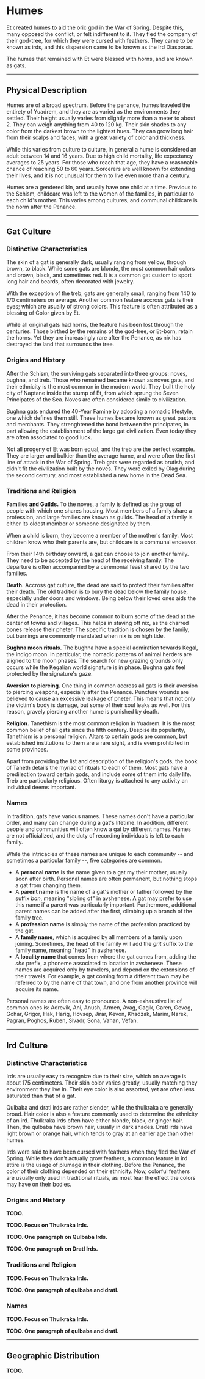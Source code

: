 # Humes
Et created humes to aid the oric god in the War of Spring.
Despite this, many opposed the conflict, or felt indifferent to it.
They fled the company of their god-tree, for which they were cursed with feathers.
They came to be known as irds, and this dispersion came to be known as the Ird Diasporas.
<!-- NOTE. This led to the first siege of Ctereth, where four different ird chiefdoms (led by 4 historic figures) stole qualars to allow their kin to travel away from Naptane. -->
The humes that remained with Et were blessed with horns, and are known as gats.
<!-- NOTE. Maybe mention what ird and gat mean in jantherlin? That might help integrate the language into the lore. -->

---
## Physical Description
Humes are of a broad spectrum.
Before the penance, humes traveled the entirety of Yuadrem, and they are as varied as the environments they settled.
Their height usually varies from slightly more than a meter to about 2.
They can weigh anything from 40 to 120 kg.
Their skin shades to any color from the darkest brown to the lightest hues.
They can grow long hair from their scalps and faces, with a great variety of color and thickness.

While this varies from culture to culture, in general a hume is considered an adult between 14 and 16 years.
Due to high child mortality, life expectancy averages to 25 years.
For those who reach that age, they have a reasonable chance of reaching 50 to 60 years.
Sorcerers are well known for extending their lives, and it is not unusual for them to live even more than a century.
<!-- NOTE. The downside of this are all the negative effects of Pheter use in the body, Nix sickness, deformed bodies + strange appendages, etc. -->

Humes are a gendered kin, and usually have one child at a time.
Previous to the Schism, childcare was left to the women of the families, in particular to each child's mother.
This varies among cultures, and communal childcare is the norm after the Penance.

---
## Gat Culture
### Distinctive Characteristics
The skin of a gat is generally dark, usually ranging from yellow, through brown, to black.
While some gats are blonde, the most common hair colors and brown, black, and sometimes red.
It is a common gat custom to sport long hair and beards, often decorated with jewelry.

With the exception of the treb, gats are generally small, ranging from 140 to 170 centimeters on average.
Another common feature accross gats is their eyes; which are usually of strong colors.
This feature is often attributed as a blessing of Color given by Et.

While all original gats had horns, the feature has been lost through the centuries.
Those birthed by the remains of the god-tree, or Et-born, retain the horns.
Yet they are increasingly rare after the Penance, as nix has destroyed the land that surrounds the tree.
<!-- TODO. At some point I need to describe what an Et-born gat is. -->
<!-- NOTE. Maybe describe what noves, bughna, and treb mean in Jantherlin/Old Avshenese. -->

<!-- NOTE. Tale of the gestation of an et-born.
    Gats are genderless creatures.
    All gats are born with a pair of seeds hidden in a small sack between their legs.
    Around the age of 30, a gat reaches physical maturity.
    This is signalled by a slight swelling in these seeds, which they can now cut and plant under a thick layer of rich soil.

    While underground, the seed will grow by leeching nutrients off the earth.
    After a gestation period of around 2 years, the gat will dig their way up from the ground and emerge as a somewhat competent infant.
    A gat would-be-parent must always be careful about where to plant their seed, for if a newborn sees the sun or any strong light during their first days, they run the risk of being permanently blinded.

    TODO. This clearly requires an update -- gats are now humes.
-->

<!-- TODO. Clothing. --->

### Origins and History
<!-- NOTE. Those who sided with Et. Et-born families still retain horns (by feeding the mother Et's sap), which were first gifted by Et to their loyal soldiers. -->
After the Schism, the surviving gats separated into three groups: noves, bughna, and treb.
Those who remained became known as noves gats, and their ethnicity is the most common in the modern world.
They built the holy city of Naptane inside the stump of Et, from which sprung the Seven Principates of the Sea.
Noves are often considered simile to civilization.

Bughna gats endured the 40-Year Famine by adopting a nomadic lifestyle, one which defines them still.
These humes became known as great pastors and merchants.
They strenghtened the bond between the principates, in part allowing the establishment of the large gat civilization.
Even today they are often associated to good luck.

Not all progeny of Et was born equal, and the treb are the perfect example.
They are larger and bulkier than the average hume, and were often the first line of attack in the War of Spring.
Treb gats were regarded as brutish, and didn't fit the civilization built by the noves.
They were exiled by Olag during the second century, and most established a new home in the Dead Sea.
<!-- NOTE. Treb gats are not *born* brutish. While their culture may seem "violent", they are very religious and show a sophistication with nature that is not commonly seen in other humes. -->

### Traditions and Religion
<!-- NOTE. Noves culture has its members remain at home a lot. Either lean into this or figure out more collective celebrations. -->
**Families and Guilds.**
To the noves, a family is defined as the group of people with which one shares housing.
Most members of a family share a profession, and large families are known as guilds.
The head of a family is either its oldest member or someone designated by them.

When a child is born, they become a member of the mother's family.
Most children know who their parents are, but childcare is a communal endeavor.
<!-- NOTE. Many members of a child's family have an important role in their development, and a special place in their heart :). -->
From their 14th birthday onward, a gat can choose to join another family.
They need to be accepted by the head of the receiving family.
The departure is often accompanied by a ceremonial feast shared by the two families.

**Death.**
Accross gat culture, the dead are said to protect their families after their death.
The old tradition is to bury the dead below the family house, especially under doors and windows.
Being below their loved ones aids the dead in their protection.
<!-- NOTE. The pheter in the bones of the dead literally aids the family by keeping nix out, but this effect is minor. -->

After the Penance, it has become common to burn some of the dead at the center of towns and villages.
This helps in staving off nix, as the charred bones release their pheter.
The specific tradition is chosen by the family, but burnings are commonly mandated when nix is on high tide.
<!-- NOTE. On the death of royalty. Kings and the royal family are burned after death. After that, their bones are placed on a giant mausoleum, all mixed together to accumulate their pheter. -->
<!-- NOTE. I could play more with nix tides. Maybe relate them to the moons? -->

**Bughna moon rituals.**
The bughna have a special admiration towards Kegal, the indigo moon.
In particular, the nomadic patterns of animal herders are aligned to the moon phases.
The search for new grazing grounds only occurs while the Kegalian world signature is in phase.
Bughna gats feel protected by the signature's gaze.
<!-- NOTE. Bughna also celebrate thunderstorms as portents of Kegal. -->
<!-- NOTE. Kegal is the moon with an stupid-large apomantic signature etched to its face. It's a very complex signature, used by Pheter to conduct lightning to Et. -->

**Aversion to piercing.**
One thing in common accross all gats is their aversion to piercing weapons, especially after the Penance.
Puncture wounds are believed to cause an excessive leakage of pheter.
This means that not only the victim's body is damage, but some of their soul leaks as well.
For this reason, gravely piercing another hume is punished by death.
<!-- NOTE. The soul is the pheter stored in a body. -->
<!-- NOTE. Olag punished traitors by impaling them in pikes, but without crossing major organs (idk how tho?). Then, not only did they bleed slowly, but they could feel their soul leaking away. -->

**Religion.**
Tanethism is the most common religion in Yuadrem.
It is the most common belief of all gats since the fifth century. <!-- TODO. This year might change soon!!!! -->
Despise its popularity, Tanethism is a personal religion.
Altars to certain gods are common, but established institutions to them are a rare sight, and is even prohibited in some provinces.

Apart from providing the list and description of the religion's gods, the book of Taneth details the myriad of rituals to each of them.
Most gats have a predilection toward certain gods, and include some of them into daily life.
Treb are particularly religious.
Often liturgy is attached to any activity an individual deems important.

### Names
In tradition, gats have various names.
These names don't have a particular order, and many can change during a gat's lifetime.
In addition, different people and communities will often know a gat by different names.
Names are not officialized, and the duty of recording individuals is left to each family.

While the intricacies of these names are unique to each community -- and sometimes a particular family --, five categories are common.

* A **personal name** is the name given to a gat my their mother, usually soon after birth.
Personal names are often permanent, but nothing stops a gat from changing them.
* A **parent name** is the name of a gat's mother or father followed by the suffix *ban*, meaning "sibling of" in avshenese.
A gat may prefer to use this name if a parent was particularly important.
Furthermore, additional parent names can be added after the first, climbing up a branch of the family tree.
* A **profession name** is simply the name of the profession practiced by the gat.
* A **family name**, which is acquired by all members of a family upon joining.
Sometimes, the head of the family will add the *grit* suffix to the family name, meaning "head" in avshenese.
* A **locality name** that comes from where the gat comes from, adding the *she* prefix, a phoneme associated to location in avshenese.
These names are acquired only by travelers, and depend on the extensions of their travels.
For example, a gat coming from a different town may be referred to by the name of that town, and one from another province will acquire its name.

Personal names are often easy to pronounce.
A non-exhaustive list of common ones is:
Adrevik, Ani, Anush, Armen, Avag, Gagik, Garen, Gevog, Gohar, Grigor, Hak, Harig, Hovsep, Jirar, Kevon, Khadzak, Marim, Narek, Pagran, Poghos, Ruben, Sivadr, Sona, Vahan, Vefan.

<!-- NOTE. On names.
    * Oths hate the many names convention - organizing family trees and keeping track of historic figures is a total pain.
    * "Personal name" "parent name" "profession name" "family name" "locality name" "greatest achievement name (sometimes)".
    * Names are neither official nor recorded, but presenting yourself with a name that contains a lie is very badly seen, and may even be punished in some ethnic groups.
    * Just knowing someone's full name gives you a lot of information on that person.
-->

---
## Ird Culture
<!-- NOTE. Those who refused the War of Spring, sieged Ctereth and diaspora'd the fuck out of Naptane. They are said to have been cursed with feathers by Et (since they "fled"). Qulbaba irds wore a lot of colourful feathers, which lends to the confusion. -->

### Distinctive Characteristics
Irds are usually easy to recognize due to their size, which on average is about 175 centimeters.
Their skin color varies greatly, usually matching they environment they live in.
Their eye color is also assorted, yet are often less saturated than that of a gat.

Qulbaba and dratl irds are rather slender, while the thulkraka are generally broad.
Hair color is also a feature commonly used to determine the ethnicity of an ird.
Thulkraka irds often have either blonde, black, or ginger hair.
Then, the qulbaba have brown hair, usually in dark shades.
Dratl irds have light brown or orange hair, which tends to gray at an earlier age than other humes.

<!-- TODO. Clothing -->
Irds were said to have been cursed with feathers when they fled the War of Spring.
While they don't actually grow feathers, a common feature in ird attire is the usage of plumage in their clothing.
Before the Penance, the color of their clothing depended on their ethnicity.
Now, colorful feathers are usually only used in traditional rituals, as most fear the effect the colors may have on their bodies.

### Origins and History
**TODO.**

**TODO. Focus on Thulkraka Irds.**

**TODO. One paragraph on Qulbaba Irds.**

**TODO. One paragraph on Dratl Irds.**

### Traditions and Religion
**TODO. Focus on Thulkraka Irds.**

**TODO. One paragraph of qulbaba and dratl.**

### Names
**TODO. Focus on Thulkraka Irds.**

**TODO. One paragraph of qulbaba and dratl.**

<!-- % !TEX root = ../main.tex
\section{Winged Kin} \label{kin::ird}
\DndDropCapLine{Y}{es, sure, you can create a machine to}
\textit{glide.
You can even ride a creature to stay aloft.
But you will never truly fly.
No kin can tame the sky with such grace as the irds.
Trust me, if they weren't so humble as to live among us, constrained to the ground, we'd be building temples to venerate their graciousness.}

\hspace*{\fill} --- Josiah, priest from the church of Rhekesh.

Sequestered in high mountains, deep jungles, and hot deserts, the irds, sisz rlue, or winged kin are known to survive some of the harshest environments all around Yuadrem.

\subsection*{Sky Wardens}
    Nowhere are the irds more comfortable than in the sky.
    They can spend hours in the air, and some go as long as days, locking their wings in place and letting the thermals hold them aloft.
    In battle, they prove dynamic and acrobatic fliers, moving with remarkable speed and grace, diving to lash opponents with weapons or talons before turning and flying away.

    Once airborne, an ird leaves the sky with reluctance.
    They sometimes forget or ignore vertical distances, and they have nothing but pity for those earthbound kins forced to live and toil constrained to the ground.

    The ird are a tribal species, and its rare for a tribe to hold more than a hundred irds at once.
    The only exceptions to this rule are the Krudzal and Kaldrathal, both large countries in the northern reaches of Yuadrem.
    They are welcoming to traders and visitors in general, but generally don't allow members from other kins to be permanent residents within their territory, and frown upon guests who overstay their welcome.

    Once tribes of irds settle in an area, they share a hunting territory that extends across an area up to 150 km on a side, with each tribe hunting in the lands nearest to their colony, ranging farther should game become scarce.
    A typical colony consists of one large, open-roofed nest made of woven vines.
    The eldest acts as leader with the support of a shaman.

\subsection*{Avian Mannerisms}
    The resemblance of ird to birds isn't limited to physical features.
    Irds display many of the same mannerisms as ordinary birds.
    They are fastidious about their plumage, frequently tending their feathers, cleaning and scratching away any tiny passengers they might have picked up.
    When they deign to descend from the sky, they often do so near pools where they can catch fish and bathe themselves.
    Even when perched on a high branch or at rest in their mountaintop homes, they appear alert, with eyes moving and bodies ready to take flight.

    Many winged kin punctuate their speech with chirps, sounds they use to convey emphasis and to shade meaning.
    An ird might become frustrated with people who fail to pick up on the nuances; an ird's threat might be taken as a jest and vice versa.
    Confinement terrifies the winged kin.
    To be imprisoned by the cold, unyielding earth is a torment few ird can withstand.

\subsection*{Innate Curiosity}
    Irds are naturally curious which, summed with their freedom of movement, leads to them being the ideal explorers and adventurers.
    They use their large wings to travel to almost any place in the entirety of Yuadrem, and as such they've become a common sight in all its reaches.
    Outside of their tribes, irds do enjoy living within other civilizations, and its rare to see a city or large settlement without at least one ird inhabitant.

    % Winged kin tribes are accepting of their members leaving for indefinite amounts of time, and this is even encouraged in many communities.
    % In fact, the population of a tribe is ever-changing, with the only constants being the eldest members and the shaman.
    % This means that neighboring tribes have strong and healthy relations, each coming to aid the ones in need without question.
    % Another consequence of their tendency to travel is the versatility of ird artisans, who integrate techniques from all around Yuadrem into their craft.

\subsection*{Ird Names}
    Ird names separate into two main categories.
    The first resemble their original language, Harualish, and include clicks, trills, and whistles to the point that other kins have a difficult time pronouncing them.
    When interacting with other races, they may use nicknames gained from people they meet or shortened forms of their full names.

    On the other hands, irds from Krudzal, Kaldrathal, and other civilized lands tend to speak Shanise.
    Shanise is a language formed from the interaction of Harualish-speaking irds and Avshenese-speaking gats in the north.

    An ird last name is usually simply ``son/daughter of'' followed by one of their parent's name.
    Most irds admire their parents, and wear their last names with pride.

    \paragraph{Harualish Ird Names}
    Aera, Aial, Aur, Deekek, Errk, Heehk, Ikki, Kleeck, Oorr, Ouss, Quaf, Quierk, Salleek, Urreek, Zeed.

    \paragraph{Male Shanise Ird Names}
    Aden, Azat, Daneal, Dirkir, Eastean, Goker, Idrahin, Jakod, Jaldor, Jasin, Kuneit, Lutdzu, Nuretin, Nutlar, Rezat, Semir, Shasar, Tajik, Tenel, Tshasin, Unut.

    \paragraph{Female Shanise Ird Names}
    Aise, Asutshan, De\~na, Dilsad, Dorun, Drinja, Eda, Gudlag, Gulden, Hazal, Iris, Katrin, Kisnet, Naina, Nerhe, Sehil, Selna, Sher, Solveag, Tedziye, Zainej.

\subsection*{Traits}
    Your ird character has access to different abilities common to all subraces:

    \subparagraph{Ability Score Increase} Your Dexterity score increases by 1, and your Wisdom score increases by 1.

    \subparagraph{Age} Ird reach maturity by age 14, and don't usually live much longer than 150 years.

    \subparagraph{Alignment} Ird have an inclination towards the red tide, which is supported by their adventurous lifestyle.

    \subparagraph{Size} Ird are tall, and range from 1.70 to 2 meters.
    They have thin bodies and hollow bones, weighing between 40 and 50 kilograms.
    Your size is medium.

    \subparagraph{Speed} You have a walking speed of 5 meters, and a flying speed of 10 meters.
    To fly, you can't wear medium or heavy armor, carry heavy weapons, wield a shield or be encumbered.
    Since you flap your arms to fly, you cannot use them to attack while flying.
    You can use your versatile talons to hold and use simple weapons or spellcasting components.

    If you are hit while flying, roll a Concentration check.
    You have disadvantage on this check if you have a roof above you.
    On a failure, you fall to the ground at a rate of 100 meters per round, taking falling damage when hitting the ground.
    If you haven't landed at the beginning of your next turn, you can continue flying normally, albeit 100 meters below where you were before.

    \subparagraph{Graceful Landing} Your years of living at great heights have taught you how to fall more gracefully.
    You reduce the damage die for fall damage from a d6 to a d4, and you do not fall prone after taking falling damage, unless you are unconscious.

    \subparagraph{Keen Senses} You are competent in the Perception skill.

\subsubsection{Qulbaba Ird}
    Many irds can be found living in isolated tribes inside the jungles of Yuadrem.
    In the east they live in Harual, and in the west in the Jenkashian empire.
    Qulbaba ird have a face resembling that of a parrot, and their feathers' coloration depends on their gender.
    Males usually have very brightly colored feathers, showing any combination of colors.
    Females mostly have dull gray, brown, and dark green feathers, aiding their ability to hide in the jungle.

    \subparagraph{Ability Score Increase} Your time gliding between branches and vines has augmented your flying capacity.
    Your Dexterity score increases by 1.

    \subparagraph{Bright Coloration} As a male, you are competent in the Performance skill.
    Additionally, you have advantage on Charisma (Intimidation) checks made against creatures with an Intelligence score of 5 or less.

    \subparagraph{Dark Feathers} As a female, you have advantage in Dexterity (Stealth) checks made in dim or dark light or in heavily forested areas.

    \subparagraph{Strong Talons} You are competent with unarmed strikes, which deal 1d4 plus your Dexterity modifier as slashing damage on a hit.
    Additionally, you have advantage of Strength (Athletics) checks made to climb any surface your talons could reasonably grip.

    \subparagraph{Language} You know how to speak, read, and write Qualinese and one additional language of your choice.

\begin{figure}[!b]
    \centering
    \includegraphics[width=0.48\textwidth]{04kins/img/12ird_qulbaba.png}
\end{figure}

\subsubsection{thulkraka Ird}
    Unlike their brethren, the thulkraka tribes that settled on the many mountaintops of Yuadrem live their lives mostly constrained to the ground, and are only able to fly when the harsh mountain weather allows it.
    They are thus bulkier than the average ird, and commonly are clumsy fliers due to their lack of experience.
    Their faces are similar to that of hawks, and their feathers' coloration is bleak and cold, usually sporting white, gray, light blue, and brown colors.

    \subparagraph{Ability Score Increase} Isolated from other races, you have been able to take the time to truly appreciate the calmness of the mountains.
    Your Wisdom score is increased by 1.

    \subparagraph{Bulky Frame} Your flying speed is reduced to 7 meters, but you can fly while carrying heavy weapons and/or wearing medium armor.

    \subparagraph{Mountain Born} You're acclimated to altitudes up to 6,000 meters.
    You're also naturally adapted to cold climates.

    \subparagraph{Thulkrakan Descent} You are competent with smith's tools, as is tradition among your people.

    \subparagraph{Language} You know how to speak, read, and write Shanise and one additional language of your choice.

\begin{figure}[!t]
    \centering
    \includegraphics[width=0.47\textwidth]{04kins/img/12ird_thulkraka.png}
\end{figure}

\subsubsection{Dratl Ird}
    Irds from the Dratl houses are known as ruthless ruffians, and are pariahs to the other winged kin subspecies.
    They are known for constantly harassing the other ird tribes, as well as any who approach their territory.
    The are collectively banned from entering any tribe from the other subspecies, and are usually unwelcome in towns and cities due to their bad reputation.

    Nowadays, Dratl houses are scattered around the Zoedrem desert, mostly unorganized.
    These are the remnants of the once great empire of Hulnar, disbanded in 591 AS.
    Despite their lost grandness, they are still feared by the common people, and continue to fiercely protect their hunting grounds.

    A Dratl ird's beak resembles that of a vulture, and their feathers are generally black, white, and red.
    As a dratl ird grows up, their irises become noticeably white, while the sclera surrounding them turn into a bright red color.

    \subparagraph{Ability Score Increase} Your time surviving in the harsh climate of the desert has given you an increased robustness.
    Your Constitution score is increased by 1.

    \subparagraph{Wing Flap} When you use the disengage action, you can choose to use another action to propel yourself upward a distance equal to half your flying speed.

    \subparagraph{Bone Breaker} While flying, you can attempt to attack a creature with an eviscerating attack.
    Using two actions, you can swoop down up to your flying speed towards a creature you can see, and make a melee weapon attack roll against it.
    If the attack hits, it's a critical hit.
    The attack is tiring, and you can use this trait only once per combat encounter.
    % You can use this trait once per combat encounter.

    \subparagraph{Language} You know how to speak, read, and write Zsekian and one additional language of your choice.

% \begin{figure}[!b]
%     \centering
%     \includegraphics[width=0.47\textwidth]{04kins/img/12ird_dratl.png}
% \end{figure}

\newpage -->

---
## Geographic Distribution
**TODO.**

<!-- TODO. Draw a map of the movement of humes out of Naptane and mark large population centers. Clearly separate gats and irds with two different colors. Focus on how the irds spread to all the land (specially after the boats of Krudzal), and gats mostly remained near Naptane and Jan'krug. -->

<!-- % !TEX root = ../main.tex
\section{Nomad Kin} \label{kin::uman}
\DndDropCapLine{O}{utsiders, the lot of them. Dragged}
\textit{into our world by an unnatural pull, ever unable to find stable footing.
No matter how much they beg and cry, do not allow them into your home.
Touched by a strange flame, whose brightness attracts equally as strange beasts into your door, into your hearth.
Get rid of them before they share their misfortune with you.}

\hspace*{\fill} --- Abneh, renowned nimrod.

Brought into this world with the Schism, the nomad kin are a strange race from Nyx.
Also known as umans, they have almost hairless bodies, and are similar in appearance to apes.

For an unknown reason, umans attract all kinds of predators from these lands.
Additionally, their blood has similar properties to the tall ones', and is used in many rituals.
Because of these reasons, umans are dispersed all around the world, and are nomadic in nature.

\subsection*{Accursed Coldblood} TODO. Maybe include the concept of coldblood in the "new" Yuadrem. Perhaps the blood of a certain breed of humes is actually better than average at keeping pheter - even better than oil. Actually, in general blood being better than oil at keeping Pheter is an interesting concept by itself!
    Known as coldblood due to its cerulean tint, Umans' blood has special properties, and is very useful for spellcasters.
    It retains a sort of energy, and can be used as a source of spells.
    Umans know this, and regularly prepare blood vials for trade and to strengthen troupes' wizards.

    Umans pay dearly for this special blood, as it acts as a beacon for the predators from Nyx, the Nyxborn.
    These creatures hunt umans, and many of the kin are banned from villages for safety concerns.

    Spellcasters seek coldblood, and many try to attain it by any means available.
    Naturally, the murder of umans for their blood is illegal in most nations, but some carry the custom on nevertheless.
    The nimrods are a cult that specializes in gathering coldblood via any means available, and are commonly contracted by wizards and warlocks to attain the product.

\subsection*{Adaptable and Durable}
    Hunted by both beast and kin, umans have trouble trusting others and don't normally settle in communities of other kins.
    They live in troupes exclusive to their kin, where usually all members have some familiar relationship.
    Troupes travel together and care for each other, assigning specific roles to each member based on their skills.

    Far from vulnerable, most troupes are fierce and resilient, hardened by centuries of being preyed upon.
    Groups keep track of how they are treated by different cities and towns, and only do commerce where they are accepted.

    While uncommon, some uman communities have managed to settle in one place.
    These communities keep their locations secret, communicating it only to other umans via traveler's cant, a set of writings and symbols they brought from Nyx.

\subsection*{Life in Escapade}
    For a uman, a life of adventure is not a romantic desire but rather a fact of mundane life.
    Used to the hardships of survival, a uman is especially capable of fending off threats and surpassing hardships.

    It is very common to see lone uman adventurers, either as exiles or in a quest for their troupe.
    Whatever the motive, they naturally excel at voyages, and are a great fit on any adventuring party.

\subsection*{Uman Names}
    Umans most commonly wear names from other cultures.
    Even in Nyx, umans were known to have a great variety of names depending on each specific culture.
    Those who desire to conserve their roots choose old names from their history and legends to give their children.

    \paragraph{Common Names}
    (Male) Anton, Aseir, Diero, Dorn, Evendur, Grim, Haseid, Ivor, Khemed, Kosef, Marcon, Morn, Pavel, Pieron, Rimardo, Romero, Salazar, Sergor, Umbero, Zasheir;
    (female) Atala, Arveene, Balama, Ceidil, Chessail, Dona, Faila, Jasmal, Luisa, Lureene, Marta, Quara, Rowan, Seipora, Selise, Shandri, Vonda;
    (surnames) Agosto, Amblecrown, Astorio, Basha, Buckman, Calabra, Domine, Evenwood, Falone, Greycastle, Khalid, Kulenov, Marivaldi, Marsk, Nemetsk, Pashar, Pisacar, Ramondo, Rein, Starag.

    \paragraph{Frostburn Names}
    (Male) Ander, Blath, Bran, Frath, Geth, Lander, Luth, Malcer, Stor, Taman, Urth;
    (female) Amafrey, Betha, Cefrey, Kethra, Mara, Olga, Silifrey, Westra;
    (surnames) Brightwood, Helder, Hornraven, Lackman, Stormwind, Windrivver.

    \paragraph{Boggart Names}
    (Male) Aoth, Bareris, Ehput-Ki, Kethoth, Mumed, Ramas, So-Kehur, Thazar-De, Urhur;
    (female) Arizima, Chathi, Nephis, Nulara, Murithi, Sefris, Thola, Umara, Zolis;
    (surnames) Ankhalab, Anskuld, Fezim, Hahpet, Nathandem, Sepret, Uuthrakt.

\begin{figure}[!b]
    \centering
    \includegraphics[width=0.48\textwidth]{04kins/img/19uman_monk.jpg}
\end{figure}

\subsection*{Traits}
    The nomad kin is known for their survival and adaptability, and your uman character receives the following traits:

    \subparagraph{Ability Score Increase} Two different ability scores of your choice are increased by 1.

    \subparagraph{Age} Umans reach adulthood in their late teens and live less than a century, if they manage to survive that long.

    \subparagraph{Alignment} Umans tend to no particular alignment, but they do have a penchant for community and justice, and tend to the indigo tide.

    \subparagraph{Size} Umans vary widely in height and build, from barely 1.5 meters to well over 1.8 meters tall.
    Regardless of your position in that range, your size is Medium.

    \subparagraph{Speed} Your base walking speed is 6 meters.

    \subparagraph{Languages} You can speak, read, and write the nomad tongue, and an additional language of your choice.
    You can also read and write the traveler's cant, a set of writings and symbols created by your kin to help and communicate with each other.

    \subparagraph{Learned Durability} You are competent in the Survival skill.

    \subparagraph{Relentless Endurance} When you are reduced to 0 hit points but not killed outright, you can drop to 1 hit points instead.
    You can't use this feature again until you finish a short rest.

\begin{figure}[!t]
    \centering
    \includegraphics[width=0.48\textwidth]{04kins/img/19uman_nomad.png}
\end{figure}

\subsubsection{Common Uman}
    While umans are known to be extremely adaptable to extreme habitats, most don't stay at one place for enough time to acquire this specialty and remain, for lack of a better word, common.
    In stark contrast with their name, each of these umans is unique and as such your features are specially dynamic.

    \subparagraph{Languages} You can read, write and speak one additional language of your choice.

    \subparagraph{Skills} You are competent in one skill of your choice.

    \subparagraph{Trained} You are competent with simple weapons or one martial weapon type of your choice.

    \subparagraph{Handy} You are competent with a set of artisan's tools of your choice.

\subsubsection{Frostburn Nomad}
    With skins ranging from pale blue to light purple, and hair shades from the lightest of white to deep brown colors, the Frostburn are a kin that comes from a troupe of umans that managed to survive in the lands beyond the wall of ice and stone, and beyond the reach of most coldblood beasts and nimrods.
    % These umans tend to dress with the bones and furs of the creatures they hunt, using their inventiveness to craft clothing to intimidate and scare rather than protect against cold, since their thick skins already manage this task effortlessly.

    \subparagraph{Ability Score Increase} Your Constitution score is increased by 1.

    % \subparagraph{Menacing} You are competent in the Intimidation skill.

    \subparagraph{Born Hunter} You are competent with clubs, daggers, spears, and barbed weapons.
    During a long rest you can turn a dagger or spear into a barbed version of the weapon.
    When you successfully attack a creature with a barbed weapon, the creature takes 1d4 necrotic damage at the beginning of its next turn.

    \subparagraph{Thick Skin} % You are naturally acclimated to cold environments and don't need sources of heat to survive in all but the most extreme cold.
    You are resistant to cold damage.%, and remain unaffected by cold environments.

    \subparagraph{Ice Shell} As two actions, you can grow a thick layer of ice around your body to protect you.
    You gain resistance to piercing and slashing damage and vulnerability to bludgeoning damage for a number of turns equal to your Constitution modifier (Minimum of 1).
    Additionally, any creature that attacks you with a melee attack during this time suffers 1d4 piercing damage.
    You can use this trait once per short rest.

\subsubsection{Boggart}
    Boggarts are umans that live in the swamps and marshes of Yuadrem.
    Boggarts are generally tall, slim, and amber-skinned, with eyes of hazel or brown.
    Their hair ranges from black to dark brown, but most shave off all their hair.
    These umans are craftier than the average, and are known to prepare complex traps and mechanisms to protect their communities or alert them of imminent danger.

    \subparagraph{Ability Score Increase} Your Wisdom score is increased by 1.

    \subparagraph{Bog Swimmer} Boggart tactics usually include a good dose of swimming through less than cooperative waters.
    You have a swimming speed of 6 meters.

    \subparagraph{Swamp Life} You have advantage on saving throws against poison and diseases, and you have resistance against poison damage.

    \subparagraph{Stealthy Hunter} You are competent with blowguns, nets, and bolas.
    % You also are proficient with a Poisoner's kit.

\subsubsection{Cursed Kin}
    It is said that the umans who remain in the place of their arrival start showing their true form.
    While the accuracy of this statement remains untested, it is true that those who stay in the Dead Sea do show strange changes to their appearance.
    Large, black horns grow on their heads, their skin and eyes turn into a very pale shade, and their bodies grow.
    While most cursed kin do act more menacing and violent than the average uman, it is likely that this is a side effect of their harsh homeland more than a natural development in their minds.

    \subparagraph{Size} Unlike most nomad kin, you stand between 2.1 and 2.4 meters tall and weight between 140 and 170 kg.
    Your size is medium.

    \subparagraph{Ability Score Increase} Your Strength score is increased by 1.

    % \subparagraph{Natural Athlete} You have proficiency in the Athletics skill.

    \subparagraph{Abyssal Resistance} You have resistance to fire damage.

    \subparagraph{Unholy Fortitude} Your hit point maximum increases by an amount equal to your level.

    \subparagraph{Ram} Your horns are a natural weapon, which you may use use to make unarmed strikes.
    If you hit with them, you deal bludgeoning damage equal to 1d4 + your Strength modifier, instead of the damage normal for an unarmed strike.

    \subparagraph{Powerful Build} You count as one size larger when determining your carrying capacity and the weight you can push, drag or lift.

\begin{figure}[!b]
    \centering
    \includegraphics[width=0.48\textwidth]{04kins/img/19uman_cursed.png}
\end{figure}

\newpage -->
